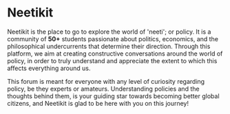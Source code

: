 # Neetikit

Neetikit is the place to go to explore the world of 'neeti'; or policy. It is a community of **50+** students passionate about politics, economics, and the philosophical undercurrents that determine their direction. Through this platform, we aim at creating constructive conversations around the world of policy, in order to truly understand and appreciate the extent to which this affects everything around us.

This forum is meant for everyone with any level of curiosity regarding policy, be they experts or amateurs. Understanding policies and the thoughts behind them, is your guiding star towards becoming better global citizens, and Neetikit is glad to be here with you on this journey!


